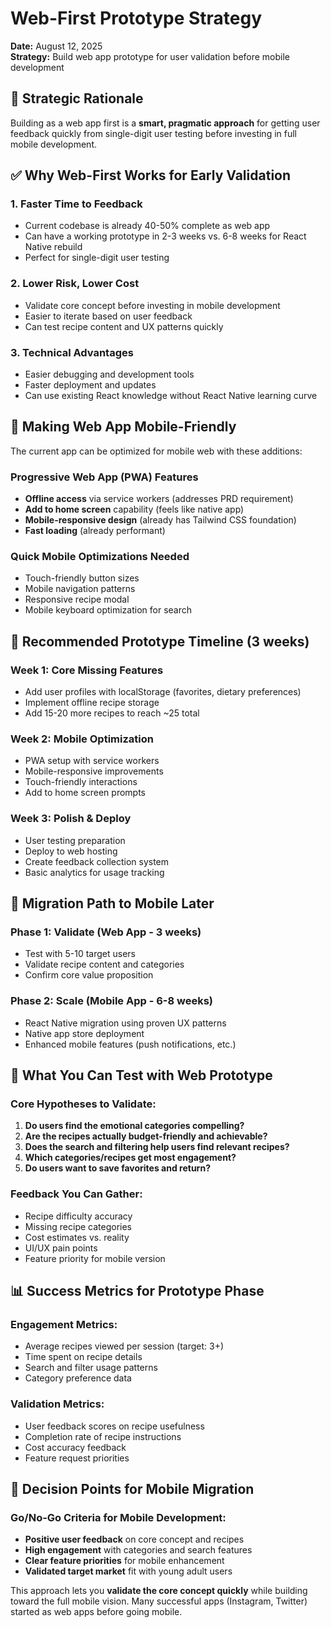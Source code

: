 # Web-First Prototype Strategy

**Date:** August 12, 2025  
**Strategy:** Build web app prototype for user validation before mobile development

## 🎯 Strategic Rationale

Building as a web app first is a **smart, pragmatic approach** for getting user feedback quickly from single-digit user testing before investing in full mobile development.

## ✅ Why Web-First Works for Early Validation

### 1. **Faster Time to Feedback**
- Current codebase is already 40-50% complete as web app
- Can have a working prototype in 2-3 weeks vs. 6-8 weeks for React Native rebuild
- Perfect for single-digit user testing

### 2. **Lower Risk, Lower Cost**
- Validate core concept before investing in mobile development
- Easier to iterate based on user feedback
- Can test recipe content and UX patterns quickly

### 3. **Technical Advantages**
- Easier debugging and development tools
- Faster deployment and updates
- Can use existing React knowledge without React Native learning curve

## 📱 Making Web App Mobile-Friendly

The current app can be optimized for mobile web with these additions:

### Progressive Web App (PWA) Features
- **Offline access** via service workers (addresses PRD requirement)
- **Add to home screen** capability (feels like native app)
- **Mobile-responsive design** (already has Tailwind CSS foundation)
- **Fast loading** (already performant)

### Quick Mobile Optimizations Needed
- Touch-friendly button sizes
- Mobile navigation patterns
- Responsive recipe modal
- Mobile keyboard optimization for search

## 🚀 Recommended Prototype Timeline (3 weeks)

### Week 1: Core Missing Features
- Add user profiles with localStorage (favorites, dietary preferences)
- Implement offline recipe storage
- Add 15-20 more recipes to reach ~25 total

### Week 2: Mobile Optimization
- PWA setup with service workers
- Mobile-responsive improvements
- Touch-friendly interactions
- Add to home screen prompts

### Week 3: Polish & Deploy
- User testing preparation
- Deploy to web hosting
- Create feedback collection system
- Basic analytics for usage tracking

## 🔄 Migration Path to Mobile Later

### Phase 1: Validate (Web App - 3 weeks)
- Test with 5-10 target users
- Validate recipe content and categories
- Confirm core value proposition

### Phase 2: Scale (Mobile App - 6-8 weeks)
- React Native migration using proven UX patterns
- Native app store deployment
- Enhanced mobile features (push notifications, etc.)

## 🎯 What You Can Test with Web Prototype

### Core Hypotheses to Validate:
1. **Do users find the emotional categories compelling?**
2. **Are the recipes actually budget-friendly and achievable?**
3. **Does the search and filtering help users find relevant recipes?**
4. **Which categories/recipes get most engagement?**
5. **Do users want to save favorites and return?**

### Feedback You Can Gather:
- Recipe difficulty accuracy
- Missing recipe categories
- Cost estimates vs. reality
- UI/UX pain points
- Feature priority for mobile version

## 📊 Success Metrics for Prototype Phase

### Engagement Metrics:
- Average recipes viewed per session (target: 3+)
- Time spent on recipe details
- Search and filter usage patterns
- Category preference data

### Validation Metrics:
- User feedback scores on recipe usefulness
- Completion rate of recipe instructions
- Cost accuracy feedback
- Feature request priorities

## 🔄 Decision Points for Mobile Migration

### Go/No-Go Criteria for Mobile Development:
- **Positive user feedback** on core concept and recipes
- **High engagement** with categories and search features
- **Clear feature priorities** for mobile enhancement
- **Validated target market** fit with young adult users

This approach lets you **validate the core concept quickly** while building toward the full mobile vision. Many successful apps (Instagram, Twitter) started as web apps before going mobile.